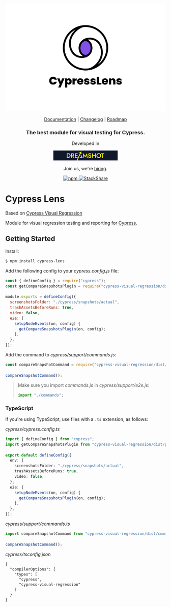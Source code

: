 <p align="center">
  <a href="https://www.cypress-lens.io">
    <picture>
      <source media="(prefers-color-scheme: dark)"  srcset="./assets/logo-dark.png">
      <source media="(prefers-color-scheme: light)" srcset="./assets/logo-light.png">
      <img alt="Logo" src="./assets/logo-light.png">
    </picture>    
  </a>
</p>
<p align="center">
  <a href="https://on.cypress-lens.io">Documentation</a> |
  <a href="https://on.cypress-lens.io/changelog">Changelog</a> |
  <a href="https://on.cypress-lens.io/roadmap">Roadmap</a>
</p>

<h3 align="center">
  The best module for visual testing for Cypress.
</h3>

<p align="center">
  Developed in
</p>
<p align="center">
  <a href="https://bit.ly/3P7ufFf">
    <img alt="Cypress Conf Link" src="./assets/dreamshot-logo.png" width="40%" height="40%" />
  </a>
</p>
<p align="center">
  Join us, we're <a href="https://careers.dreamshot.bg/careers">hiring</a>.
</p>

<p align="center">
  <a href="https://www.npmjs.com/package/cypress-lens">
    <img src="https://img.shields.io/npm/dm/cypress.svg" alt="npm"/>
  </a>
    <a href="https://www.npmjs.com/package/cypress-lens">
    <img src="https://img.shields.io/npm/v/cypress-lens" alt="StackShare"/>
  </a><br />
</p>

# Cypress Lens

Based on [Cypress Visual Regression](https://www.npmjs.com/package/cypress-visual-regression)

Module for visual regression testing and reporting for [Cypress](https://www.cypress.io/).

## Getting Started

Install:

```sh
$ npm install cypress-lens
```

Add the following config to your _cypress.config.js_ file:

```javascript
const { defineConfig } = require("cypress");
const getCompareSnapshotsPlugin = require("cypress-visual-regression/dist/plugin");

module.exports = defineConfig({
  screenshotsFolder: "./cypress/snapshots/actual",
  trashAssetsBeforeRuns: true,
  video: false,
  e2e: {
    setupNodeEvents(on, config) {
      getCompareSnapshotsPlugin(on, config);
    },
  },
});
```

Add the command to _cypress/support/commands.js_:

```javascript
const compareSnapshotCommand = require("cypress-visual-regression/dist/command");

compareSnapshotCommand();
```

> Make sure you import _commands.js_ in _cypress/support/e2e.js_:
>
> ```javascript
> import "./commands";
> ```

### TypeScript

If you're using TypeScript, use files with a `.ts` extension, as follows:

_cypress/cypress.config.ts_

```ts
import { defineConfig } from "cypress";
import getCompareSnapshotsPlugin from "cypress-visual-regression/dist/plugin";

export default defineConfig({
  env: {
    screenshotsFolder: "./cypress/snapshots/actual",
    trashAssetsBeforeRuns: true,
    video: false,
  },
  e2e: {
    setupNodeEvents(on, config) {
      getCompareSnapshotsPlugin(on, config);
    },
  },
});
```

_cypress/support/commands.ts_

```ts
import compareSnapshotCommand from "cypress-visual-regression/dist/command";

compareSnapshotCommand();
```

_cypress/tsconfig.json_

```json:
{
  "compilerOptions": {
    "types": [
      "cypress",
      "cypress-visual-regression"
    ]
  }
}
```
